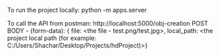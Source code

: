 To run the project locally:
python -m apps.server

To call the API from postman:
http://localhost:5000/obj-creation
POST
BODY - (form-data):
{ file: <the file - test.png/test.jpg>, local_path: <the project local path (for example: C:/Users/Shachar/Desktop/Projects/hdProject)>}